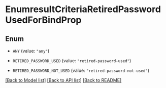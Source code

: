 # EnumresultCriteriaRetiredPasswordUsedForBindProp

## Enum


* `ANY` (value: `"any"`)

* `RETIRED_PASSWORD_USED` (value: `"retired-password-used"`)

* `RETIRED_PASSWORD_NOT_USED` (value: `"retired-password-not-used"`)


[[Back to Model list]](../README.md#documentation-for-models) [[Back to API list]](../README.md#documentation-for-api-endpoints) [[Back to README]](../README.md)


